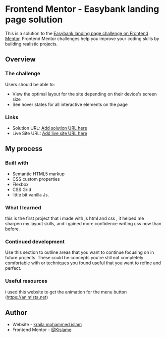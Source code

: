 # Frontend Mentor - Easybank landing page solution

This is a solution to the [Easybank landing page challenge on Frontend Mentor](https://www.frontendmentor.io/challenges/easybank-landing-page-WaUhkoDN). Frontend Mentor challenges help you improve your coding skills by building realistic projects.

## Overview

### The challenge

Users should be able to:

- View the optimal layout for the site depending on their device's screen size
- See hover states for all interactive elements on the page

### Links

- Solution URL: [Add solution URL here](https://your-solution-url.com)
- Live Site URL: [Add live site URL here](https://your-live-site-url.com)

## My process

### Built with

- Semantic HTML5 markup
- CSS custom properties
- Flexbox
- CSS Grid
- little bit vanilla Js.

### What I learned

this is the first project that i made with js html and css , it helped me sharpen my layout skills,
and i gained more confidence writing css now than before.

### Continued development

Use this section to outline areas that you want to continue focusing on in future projects. These could be concepts you're still not completely comfortable with or techniques you found useful that you want to refine and perfect.

### Useful resources

i used this website to get the animation for the menu button (https://animista.net)

## Author

- Website - [kraila mohammed islam](https://www.your-site.com)
- Frontend Mentor - [@Kislame](https://www.frontendmentor.io/profile/Kislame)
